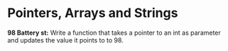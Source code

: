 # Pointers, Arrays and Strings
**98 Battery st:** Write a function that takes a pointer to an int as parameter and updates the value it points to to 98.
